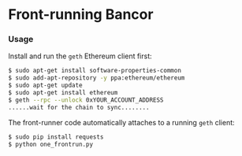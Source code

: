 # Front-running Bancor


### Usage
Install and run the `geth` Ethereum client first:

```bash
$ sudo apt-get install software-properties-common
$ sudo add-apt-repository -y ppa:ethereum/ethereum
$ sudo apt-get update
$ sudo apt-get install ethereum
$ geth --rpc --unlock 0xYOUR_ACCOUNT_ADDRESS
......wait for the chain to sync........
```

The front-runner code automatically attaches to a running `geth` client:
```bash
$ sudo pip install requests
$ python one_frontrun.py
```
